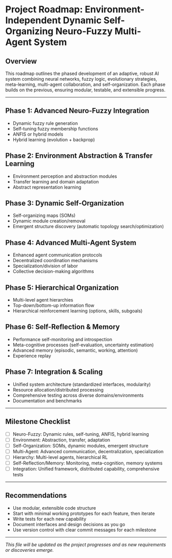 # Project Roadmap: Environment-Independent Dynamic Self-Organizing Neuro-Fuzzy Multi-Agent System

## Overview
This roadmap outlines the phased development of an adaptive, robust AI system combining neural networks, fuzzy logic, evolutionary strategies, meta-learning, multi-agent collaboration, and self-organization. Each phase builds on the previous, ensuring modular, testable, and extensible progress.

---

## Phase 1: Advanced Neuro-Fuzzy Integration
- Dynamic fuzzy rule generation
- Self-tuning fuzzy membership functions
- ANFIS or hybrid models
- Hybrid learning (evolution + backprop)

## Phase 2: Environment Abstraction & Transfer Learning
- Environment perception and abstraction modules
- Transfer learning and domain adaptation
- Abstract representation learning

## Phase 3: Dynamic Self-Organization
- Self-organizing maps (SOMs)
- Dynamic module creation/removal
- Emergent structure discovery (automatic topology search/optimization)

## Phase 4: Advanced Multi-Agent System
- Enhanced agent communication protocols
- Decentralized coordination mechanisms
- Specialization/division of labor
- Collective decision-making algorithms

## Phase 5: Hierarchical Organization
- Multi-level agent hierarchies
- Top-down/bottom-up information flow
- Hierarchical reinforcement learning (options, skills, subgoals)

## Phase 6: Self-Reflection & Memory
- Performance self-monitoring and introspection
- Meta-cognitive processes (self-evaluation, uncertainty estimation)
- Advanced memory (episodic, semantic, working, attention)
- Experience replay

## Phase 7: Integration & Scaling
- Unified system architecture (standardized interfaces, modularity)
- Resource allocation/distributed processing
- Comprehensive testing across diverse domains/environments
- Documentation and benchmarks

---

## Milestone Checklist
- [ ] Neuro-Fuzzy: Dynamic rules, self-tuning, ANFIS, hybrid learning
- [ ] Environment: Abstraction, transfer, adaptation
- [ ] Self-Organization: SOMs, dynamic modules, emergent structure
- [ ] Multi-Agent: Advanced communication, decentralization, specialization
- [ ] Hierarchy: Multi-level agents, hierarchical RL
- [ ] Self-Reflection/Memory: Monitoring, meta-cognition, memory systems
- [ ] Integration: Unified framework, distributed capability, comprehensive tests

---

## Recommendations
- Use modular, extensible code structure
- Start with minimal working prototypes for each feature, then iterate
- Write tests for each new capability
- Document interfaces and design decisions as you go
- Use version control with clear commit messages for each milestone

---

*This file will be updated as the project progresses and as new requirements or discoveries emerge.*
